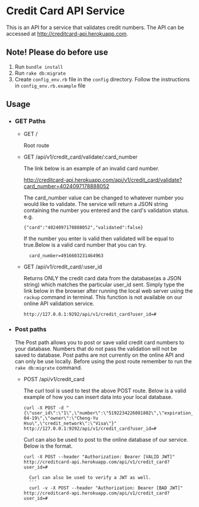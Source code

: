 # Credit Card API Service

This is an API for a service that validates credit numbers. The API can be accessed at http://creditcard-api.herokuapp.com.

## Note! Please do before use
  1. Run ```bundle install```
  2. Run ```rake db:migrate```
  3. Create ```config_env.rb``` file in the ```config``` directory. Follow the instructions in ```config_env.rb.example``` file  

## Usage


  * ### GET Paths
    - GET /

      Root route
    - GET /api/v1/credit_card/validate/:card_number

      The link below is an example of an invalid card number.

      http://creditcard-api.herokuapp.com/api/v1/credit_card/validate?card_number=4024097178888052

      The card_number value can be changed to whatever number you would like to validate. The service will return a JSON string containing the number you entered and the card's validation status. e.g.
       ```
       {"card":"4024097178888052","validated":false}
       ```
      If the number you enter is valid then validated will be equal to true.Below is a valid card number that you can try.
      ```
        card_number=4916603231464963
      ```
    - GET /api/v1/credit_card/:user_id

      Returns ONLY the credit card data from the database(as a JSON string) which matches the particular user_id sent. Simply type the link below in the browser after running the local web server using the ```rackup``` command in terminal. This function is not available on our online API validation service.
      ```
      http://127.0.0.1:9292/api/v1/credit_card?user_id=#
      ```


  * ### Post paths  

    The Post path allows you to post or save valid credit card numbers to your database. Numbers that do not pass the validation will not be saved to database. Post paths are not currently on the online API and can only be use locally. Before using the post route remember to run the ```rake db:migrate``` command.

    - POST /api/v1/credit_card

      The curl tool is used to test the above POST route. Below is a valid example of how you can insert data into your local database.
      ```
      curl -X POST -d "{\"user_id\":\"1\",\"number\":\"5192234226081802\",\"expiration_date\":\"2017-04-19\",\"owner\":\"Cheng-Yu Hsu\",\"credit_network\":\"Visa\"}" http://127.0.0.1:9292/api/v1/credit_card?user_id=#
      ```

		Curl can also be used to post to the online database of our service. Below is the format.
      ```
      curl -X POST --header "Authorization: Bearer [VALID JWT]" http://creditcard-api.herokuapp.com/api/v1/credit_card?user_id=#
      ```
			Curl can also be used to verify a JWT as well.
			```
			curl -v -X POST --header "Authorization: Bearer [BAD JWT]" http://creditcard-api.herokuapp.com/api/v1/credit_card?user_id=#
      ```
